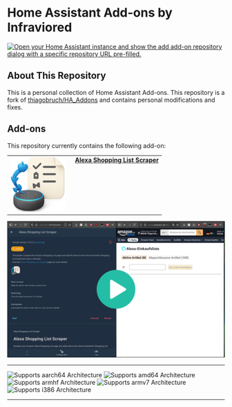 # Home Assistant Add-ons by Infraviored

[![Open your Home Assistant instance and show the add add-on repository dialog with a specific repository URL pre-filled.](https://my.home-assistant.io/badges/supervisor_add_addon_repository.svg)](https://my.home-assistant.io/redirect/supervisor_add_addon_repository/?repository_url=https%3A%2F%2Fgithub.com%2FInfraviored%2Falexa_list_ha_import)

## About This Repository

This is a personal collection of Home Assistant Add-ons. This repository is a fork of [thiagobruch/HA_Addons](https://github.com/thiagobruch/HA_Addons) and contains personal modifications and fixes.

## Add-ons

This repository currently contains the following add-on:

<table style="border: none; border-collapse: collapse;">
  <tr>
    <td style="border: none; padding-right: 15px;"><img src="alexa_shopping_list_scraper/logo.png" alt="Alexa Shopping List Scraper Logo" width="128" height="128"></td>
    <td style="border: none; vertical-align: top;"><strong><a href="https://github.com/Infraviored/alexa_list_ha_import/tree/main/alexa_shopping_list_scraper/README.md">Alexa Shopping List Scraper</a></strong></td>
  </tr>
</table>

[![Watch Demo Video](alexa_shopping_list_scraper/thumbnail.png)](https://github.com/user-attachments/assets/4309537c-8628-44b2-b617-1557783dea34)

---

  ![Supports aarch64 Architecture][aarch64-shield]
  ![Supports amd64 Architecture][amd64-shield]
  ![Supports armhf Architecture][armhf-shield]
  ![Supports armv7 Architecture][armv7-shield]
  ![Supports i386 Architecture][i386-shield]

---

<!--
Developer Notes:
- While developing, comment out the 'image' key from 'example/config.yaml' to make the supervisor build the addon. Remember to re-enable it before pushing changes.
- When merging to the 'main' branch, a new build will be triggered. Ensure the 'version' in 'config.yaml' and the 'CHANGELOG.md' are updated.
- The first build might require setting the image configuration on the GitHub container registry to public and adjusting GitHub Actions permissions (Settings > Actions > General > Workflow > Read & Write).
- Adjust the 'image' key in 'config.yaml' to point to your username.
- The 'slug' key in 'config.yaml' should match the add-on's directory name.
- Update all keys/URLs pointing to the original repository to your fork.
- Share your repository on the Home Assistant forums!
-->

[aarch64-shield]: https://img.shields.io/badge/aarch64-yes-green.svg
[amd64-shield]: https://img.shields.io/badge/amd64-yes-green.svg
[armhf-shield]: https://img.shields.io/badge/armhf-yes-green.svg
[armv7-shield]: https://img.shields.io/badge/armv7-yes-green.svg
[i386-shield]: https://img.shields.io/badge/i386-yes-green.svg
